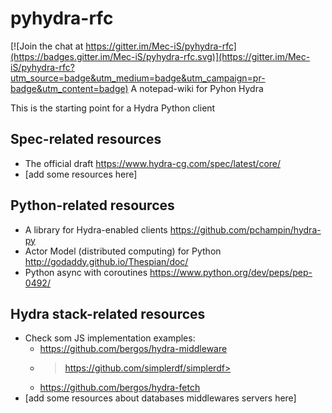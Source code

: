 # pyhydra-rfc

[![Join the chat at https://gitter.im/Mec-iS/pyhydra-rfc](https://badges.gitter.im/Mec-iS/pyhydra-rfc.svg)](https://gitter.im/Mec-iS/pyhydra-rfc?utm_source=badge&utm_medium=badge&utm_campaign=pr-badge&utm_content=badge)
A notepad-wiki for Pyhon Hydra

This is the starting point for a Hydra Python client

## Spec-related resources
- The official draft <https://www.hydra-cg.com/spec/latest/core/>
- [add some resources here]

## Python-related resources
- A library for Hydra-enabled clients <https://github.com/pchampin/hydra-py>
- Actor Model (distributed computing) for Python <http://godaddy.github.io/Thespian/doc/>
- Python async with coroutines <https://www.python.org/dev/peps/pep-0492/>

## Hydra stack-related resources
- Check som JS implementation examples:
    - <https://github.com/bergos/hydra-middleware>
    - >https://github.com/simplerdf/simplerdf>
    - <https://github.com/bergos/hydra-fetch>
- [add some resources about databases middlewares servers here]
